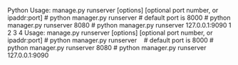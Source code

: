 Python Usage: manage.py runserver [options] [optional port number, or
ipaddr:port] # python manager.py runserver # default port is 8000 # python
manager.py runserver 8080 # python manager.py runserver 127.0.0.1:9090 1 2 3 4
Usage: manage.py runserver [options] [optional port number, or ipaddr:port] #
python manager.py runserver    # default port is 8000 # python manager.py
runserver 8080 # python manager.py runserver 127.0.0.1:9090

